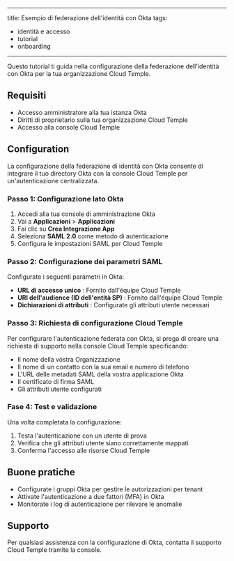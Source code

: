 

---
title: Esempio di federazione dell'identità con Okta
tags:
  - identità e accesso
  - tutorial
  - onboarding
---

Questo tutorial ti guida nella configurazione della federazione dell'identità con Okta per la tua organizzazione Cloud Temple.



## Requisiti

- Accesso amministratore alla tua istanza Okta
- Diritti di proprietario sulla tua organizzazione Cloud Temple
- Accesso alla console Cloud Temple



## Configuration

La configurazione della federazione di identità con Okta consente di integrare il tuo directory Okta con la console Cloud Temple per un'autenticazione centralizzata.



### Passo 1: Configurazione lato Okta

1. Accedi alla tua console di amministrazione Okta
2. Vai a **Applicazioni** > **Applicazioni**
3. Fai clic su **Crea Integrazione App**
4. Seleziona **SAML 2.0** come metodo di autenticazione
5. Configura le impostazioni SAML per Cloud Temple



### Passo 2: Configurazione dei parametri SAML

Configurate i seguenti parametri in Okta:

- **URL di accesso unico** : Fornito dall'équipe Cloud Temple
- **URI dell'audience (ID dell'entità SP)** : Fornito dall'équipe Cloud Temple
- **Dichiarazioni di attributi** : Configurate gli attributi utente necessari



### Passo 3: Richiesta di configurazione Cloud Temple

Per configurare l'autenticazione federata con Okta, si prega di creare una richiesta di supporto nella console Cloud Temple specificando:

- Il nome della vostra Organizzazione
- Il nome di un contatto con la sua email e numero di telefono
- L'URL delle metadati SAML della vostra applicazione Okta
- Il certificato di firma SAML
- Gli attributi utente configurati



### Fase 4: Test e validazione

Una volta completata la configurazione:

1. Testa l'autenticazione con un utente di prova
2. Verifica che gli attributi utente siano correttamente mappati
3. Conferma l'accesso alle risorse Cloud Temple



## Buone pratiche

- Configurate i gruppi Okta per gestire le autorizzazioni per tenant
- Attivate l'autenticazione a due fattori (MFA) in Okta
- Monitorate i log di autenticazione per rilevare le anomalie



## Supporto

Per qualsiasi assistenza con la configurazione di Okta, contatta il supporto Cloud Temple tramite la console.
